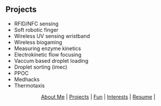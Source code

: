 ## Projects

- RFID/NFC sensing
- Soft robotic finger
- Wireless UV sensing wristband
- Wireless biogaming 
- Measuring enzyme kinetics
- Electrokinetic flow focusing
- Vaccum based droplet loading
- Droplet sorting (imec)
- PPOC
- Medhacks
- Thermotaxis

<p align="center">
  <a href="http://arielslepyan.me/aboutme">About Me</a> |         
  <a href="http://arielslepyan.me/projects">Projects</a> |
  <a href="http://arielslepyan.me/fun">Fun</a> |
  <a href="http://arielslepyan.me/interests">Interests</a> |
  <a href="http://arielslepyan.me/resume">Resume</a> |
</p>
